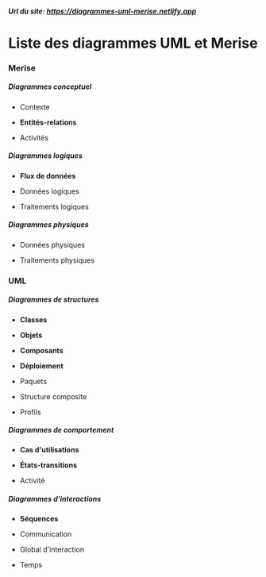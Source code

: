 ##### Url du site: https://diagrammes-uml-merise.netlify.app

# Liste des diagrammes UML et Merise

### Merise

##### Diagrammes conceptuel

- Contexte

- **Entités-relations**

- Activités

##### Diagrammes logiques

- **Flux de données**

- Données logiques

- Traitements logiques

##### Diagrammes physiques

- Données physiques

- Traitements physiques

### UML

##### Diagrammes de structures

- **Classes**

- **Objets**

- **Composants**

- **Déploiement**

- Paquets

- Structure composite

- Profils

##### Diagrammes de comportement

- **Cas d'utilisations**

- **États-transitions**

- Activité

##### Diagrammes d'interactions

- **Séquences**

- Communication

- Global d'interaction

- Temps
